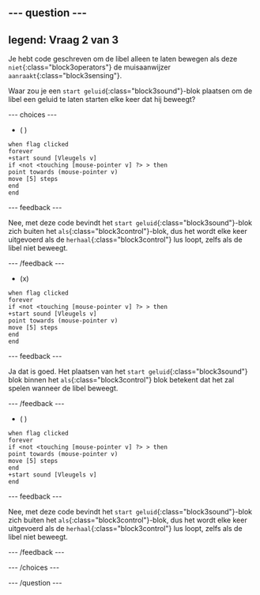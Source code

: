 
--- question ---
---
legend: Vraag 2 van 3
---

Je hebt code geschreven om de libel alleen te laten bewegen als deze `niet`{:class="block3operators"} de muisaanwijzer `aanraakt`{:class="block3sensing"}.

Waar zou je een `start geluid`{:class="block3sound"}-blok plaatsen om de libel een geluid te laten starten elke keer dat hij beweegt?

--- choices ---

- ( )

```blocks3
when flag clicked
forever
+start sound [Vleugels v]
if <not <touching [mouse-pointer v] ?> > then
point towards (mouse-pointer v)
move [5] steps
end
end
```

--- feedback ---

Nee, met deze code bevindt het `start geluid`{:class="block3sound"}-blok zich buiten het `als`{:class="block3control"}-blok, dus het wordt elke keer uitgevoerd als de `herhaal`{:class="block3control"} lus loopt, zelfs als de libel niet beweegt.

--- /feedback ---

- (x)

```blocks3
when flag clicked
forever
if <not <touching [mouse-pointer v] ?> > then
+start sound [Vleugels v]
point towards (mouse-pointer v)
move [5] steps
end
end
```

  --- feedback ---

Ja dat is goed. Het plaatsen van het `start geluid`{:class="block3sound"} blok binnen het `als`{:class="block3control"} blok betekent dat het zal spelen wanneer de libel beweegt.

  --- /feedback ---

- ( )


```blocks3
when flag clicked
forever
if <not <touching [mouse-pointer v] ?> > then
point towards (mouse-pointer v)
move [5] steps
end
+start sound [Vleugels v]
end
```

  --- feedback ---

Nee, met deze code bevindt het `start geluid`{:class="block3sound"}-blok zich buiten het `als`{:class="block3control"}-blok, dus het wordt elke keer uitgevoerd als de `herhaal`{:class="block3control"} lus loopt, zelfs als de libel niet beweegt.

  --- /feedback ---

--- /choices ---

--- /question ---
